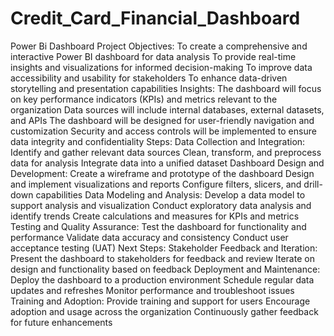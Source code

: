 # Credit_Card_Financial_Dashboard
Power Bi Dashboard
Project Objectives:
To create a comprehensive and interactive Power BI dashboard for data analysis
To provide real-time insights and visualizations for informed decision-making
To improve data accessibility and usability for stakeholders
To enhance data-driven storytelling and presentation capabilities
Insights:
The dashboard will focus on key performance indicators (KPIs) and metrics relevant to the organization
Data sources will include internal databases, external datasets, and APIs
The dashboard will be designed for user-friendly navigation and customization
Security and access controls will be implemented to ensure data integrity and confidentiality
Steps:
Data Collection and Integration:
Identify and gather relevant data sources
Clean, transform, and preprocess data for analysis
Integrate data into a unified dataset
Dashboard Design and Development:
Create a wireframe and prototype of the dashboard
Design and implement visualizations and reports
Configure filters, slicers, and drill-down capabilities
Data Modeling and Analysis:
Develop a data model to support analysis and visualization
Conduct exploratory data analysis and identify trends
Create calculations and measures for KPIs and metrics
Testing and Quality Assurance:
Test the dashboard for functionality and performance
Validate data accuracy and consistency
Conduct user acceptance testing (UAT)
Next Steps:
Stakeholder Feedback and Iteration:
Present the dashboard to stakeholders for feedback and review
Iterate on design and functionality based on feedback
Deployment and Maintenance:
Deploy the dashboard to a production environment
Schedule regular data updates and refreshes
Monitor performance and troubleshoot issues
Training and Adoption:
Provide training and support for users
Encourage adoption and usage across the organization
Continuously gather feedback for future enhancements
